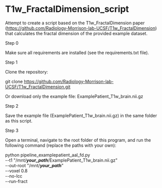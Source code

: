 # T1w_FractalDimension_script
Attempt to create a script based on the T1w_FractalDimension paper (https://github.com/Radiology-Morrison-lab-UCSF/T1w_FractalDimension) that calculates the fractal dimension of the provided example dataset.


Step 0

Make sure all requirements are installed (see the requirements.txt file).

Step 1

Clone the repository:

git clone https://github.com/Radiology-Morrison-lab-UCSF/T1w_FractalDimension.git


Or download only the example file:
ExamplePatient_T1w_brain.nii.gz

Step 2

Save the example file (ExamplePatient_T1w_brain.nii.gz) in the same folder as this script.

Step 3

Open a terminal, navigate to the root folder of this program, and run the following command (replace the paths with your own):

python pipeline_examplepatient_aal_fd.py \
  --t1 "/mnt/***your_path***/ExamplePatient_T1w_brain.nii.gz" \
  --out-root "/mnt/***your_path***" \
  --voxel 0.8 \
  --no-lcc \
  --run-fract
